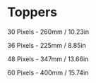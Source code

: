 # Toppers


30 Pixels - 260mm / 10.23in


36 Pixels - 225mm / 8.85in


48 Pixels - 347mm / 13.66in


60 Pixels - 400mm / 15.74in